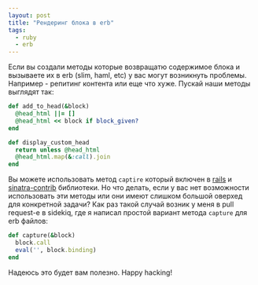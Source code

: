 ```yaml
---
layout: post
title: "Рендеринг блока в erb"
tags:
  - ruby
  - erb
---
```


Если вы создали методы которые возвращатю содержимое блока и вызываете их в erb (slim, haml, etc) у вас могут возникнуть проблемы. Например - репитинг контента или еще что хуже. 
Пускай наши методы выглядят так:

``` ruby
def add_to_head(&block)
  @head_html ||= []
  @head_html << block if block_given?
end

def display_custom_head
  return unless @head_html
  @head_html.map(&:call).join
end
```

Вы можете использовать метод `captire` который включен в [rails](http://api.rubyonrails.org/classes/ActionView/Helpers/CaptureHelper.html#method-i-capture) и [sinatra-contrib](https://github.com/sinatra/sinatra-contrib#common-extensions) библиотеки. Но что делать, если у вас нет возможности использовать эти методы или они имеют слишком большой оверхед для конкретной задачи?
Как раз такой случай возник у меня в pull request-е в sidekiq, где я написал простой вариант метода `capture` для erb файлов:

``` ruby
def capture(&block)
  block.call
  eval('', block.binding)
end
```

Надеюсь это будет вам полезно.
Happy hacking!
